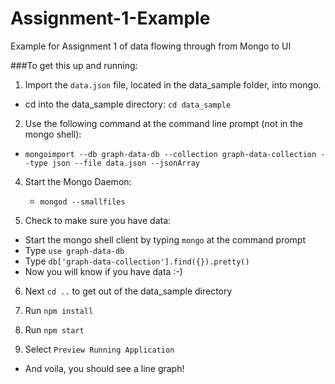 # Assignment-1-Example

Example for Assignment 1 of data flowing through from Mongo to UI

###To get this up and running:

1. Import the `data.json` file, located in the data_sample folder, into mongo.
  * cd into the data_sample directory: `cd data_sample`

2. Use the following command at the command line prompt (not in the mongo shell):
  * `mongoimport --db graph-data-db --collection graph-data-collection --type json --file data.json --jsonArray`

4. Start the Mongo Daemon:
   * `mongod --smallfiles`

5. Check to make sure you have data:
  * Start the mongo shell client by typing `mongo` at the command prompt
  * Type `use graph-data-db`
  * Type `db['graph-data-collection'].find({}).pretty()`
  * Now you will know if you have data :-)

6.  Next `cd ..` to get out of the data_sample directory

7. Run `npm install`

8. Run `npm start`

9. Select `Preview Running Application`
  * And voila, you should see a line graph!
